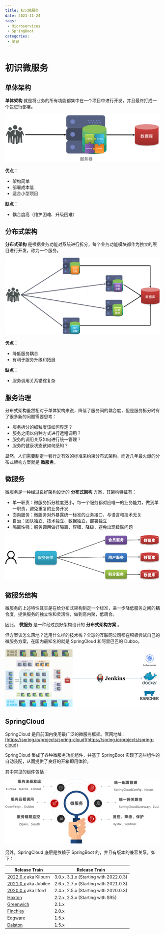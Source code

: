 ```yaml
---
title: 初识微服务
date: 2023-11-24
tags: 
 - Microservices
 - SpringBoot
categories:
 - 笔记
---
```


# 初识微服务

## 单体架构

**单体架构** 就是将业务的所有功能都集中在一个项目中进行开发，并且最终打成一个包进行部署。

<img src="./assets/image-20210713202807818.png" alt="image-20210713202807818"  />

**优点：**

- 架构简单
- 部署成本低
- 适合小型项目

**缺点：**

- 耦合度高（维护困难、升级困难）

## 分布式架构

**分布式架构** 是根据业务功能对系统进行拆分，每个业务功能模块都作为独立的项目进行开发，称为一个服务。

<img src="./assets/image-20210713203124797.png" alt="image-20210713203124797" style="zoom: 67%;" />

**优点：**

- 降低服务耦合
- 有利于服务升级和拓展

**缺点：**

- 服务调用关系错综复杂

## 服务治理

分布式架构虽然相对于单体架构来说，降低了服务间的耦合度，但是服务拆分时有了很多新的问题需要思考：

- 服务拆分的细粒度该如何界定？
- 服务之间以何种方式进行远程调用？
- 服务的调用关系如何进行统一管理？
- 服务的健康状态该如何感知？

显然，人们需要制定一套行之有效的标准来约束分布式架构，而近几年最火爆的分布式架构方案就是 **微服务**。

## 微服务

微服务是一种经过良好架构设计的 **分布式架构** 方案，其架构特征有：

- 单一职责：微服务拆分粒度更小，每一个服务都对应唯一的业务能力，做到单一职责，避免重复的业务开发
- 面向服务：微服务对外暴露统一标准的业务接口，与语言和技术无关
- 自治：团队独立、技术独立、数据独立，部署独立
- 隔离性强：服务调用做好隔离、容错、降级，避免出现级联问题

<img src="./assets/image-20210713203753373.png" alt="image-20210713203753373" style="zoom:80%;" />

## 微服务结构

微服务的上述特性其实是在给分布式架构制定一个标准，进一步降低服务之间的耦合度，提供服务的独立性和灵活性，做到高内聚，低耦合。

因此， **微服务** 是一种经过良好架构设计的 **分布式架构方案** 。

但方案该怎么落地？选用什么样的技术栈？全球的互联网公司都在积极尝试自己的微服务方案，在国内最知名的就是 SpringCloud 和阿里巴巴的 Dubbo。

![image-20231124135437072](./assets/image-20231124135437072.png)

## SpringCloud

SpringCloud 是目前国内使用最广泛的微服务框架。官网地址：[https://spring.io/projects/spring-cloud](https://spring.io/projects/spring-cloud)

SpringCloud 集成了各种微服务功能组件，并基于 SpringBoot 实现了这些组件的自动装配，从而提供了良好的开箱即用体验。

其中常见的组件包括：

![image-20210713204155887](./assets/image-20210713204155887.png)



另外，SpringCloud 底层是依赖于 SpringBoot 的，并且有版本的兼容关系，如下：

| Release Train                                                | Release Train                         |
| ------------------------------------------------------------ | ------------------------------------- |
| [2022.0.x](https://github.com/spring-cloud/spring-cloud-release/wiki/Spring-Cloud-2022.0-Release-Notes) aka Kilburn | 3.0.x, 3.1.x (Starting with 2022.0.3) |
| [2021.0.x](https://github.com/spring-cloud/spring-cloud-release/wiki/Spring-Cloud-2021.0-Release-Notes) aka Jubilee | 2.6.x, 2.7.x (Starting with 2021.0.3) |
| [2020.0.x](https://github.com/spring-cloud/spring-cloud-release/wiki/Spring-Cloud-2020.0-Release-Notes) aka Ilford | 2.4.x, 2.5.x (Starting with 2020.0.3) |
| [Hoxton](https://github.com/spring-cloud/spring-cloud-release/wiki/Spring-Cloud-Hoxton-Release-Notes) | 2.2.x, 2.3.x (Starting with SR5)      |
| [Greenwich](https://github.com/spring-projects/spring-cloud/wiki/Spring-Cloud-Greenwich-Release-Notes) | 2.1.x                                 |
| [Finchley](https://github.com/spring-projects/spring-cloud/wiki/Spring-Cloud-Finchley-Release-Notes) | 2.0.x                                 |
| [Edgware](https://github.com/spring-projects/spring-cloud/wiki/Spring-Cloud-Edgware-Release-Notes) | 1.5.x                                 |
| [Dalston](https://github.com/spring-projects/spring-cloud/wiki/Spring-Cloud-Dalston-Release-Notes) | 1.5.x                                 |
